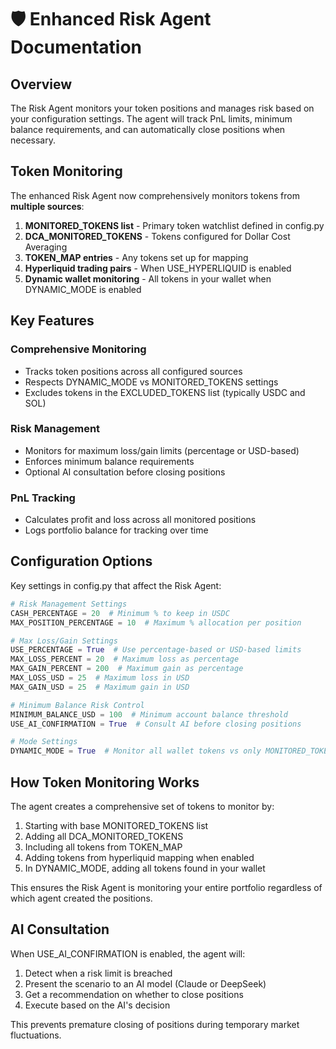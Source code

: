 # 🛡️ Enhanced Risk Agent Documentation

## Overview
The Risk Agent monitors your token positions and manages risk based on your configuration settings. The agent will track PnL limits, minimum balance requirements, and can automatically close positions when necessary.

## Token Monitoring
The enhanced Risk Agent now comprehensively monitors tokens from **multiple sources**:

1. **MONITORED_TOKENS list** - Primary token watchlist defined in config.py
2. **DCA_MONITORED_TOKENS** - Tokens configured for Dollar Cost Averaging
3. **TOKEN_MAP entries** - Any tokens set up for mapping
4. **Hyperliquid trading pairs** - When USE_HYPERLIQUID is enabled
5. **Dynamic wallet monitoring** - All tokens in your wallet when DYNAMIC_MODE is enabled

## Key Features

### Comprehensive Monitoring
- Tracks token positions across all configured sources
- Respects DYNAMIC_MODE vs MONITORED_TOKENS settings
- Excludes tokens in the EXCLUDED_TOKENS list (typically USDC and SOL)

### Risk Management
- Monitors for maximum loss/gain limits (percentage or USD-based)
- Enforces minimum balance requirements
- Optional AI consultation before closing positions

### PnL Tracking
- Calculates profit and loss across all monitored positions
- Logs portfolio balance for tracking over time

## Configuration Options
Key settings in config.py that affect the Risk Agent:

```python
# Risk Management Settings
CASH_PERCENTAGE = 20  # Minimum % to keep in USDC
MAX_POSITION_PERCENTAGE = 10  # Maximum % allocation per position

# Max Loss/Gain Settings
USE_PERCENTAGE = True  # Use percentage-based or USD-based limits
MAX_LOSS_PERCENT = 20  # Maximum loss as percentage
MAX_GAIN_PERCENT = 200  # Maximum gain as percentage
MAX_LOSS_USD = 25  # Maximum loss in USD
MAX_GAIN_USD = 25  # Maximum gain in USD

# Minimum Balance Risk Control
MINIMUM_BALANCE_USD = 100  # Minimum account balance threshold
USE_AI_CONFIRMATION = True  # Consult AI before closing positions

# Mode Settings
DYNAMIC_MODE = True  # Monitor all wallet tokens vs only MONITORED_TOKENS
```

## How Token Monitoring Works
The agent creates a comprehensive set of tokens to monitor by:

1. Starting with base MONITORED_TOKENS list
2. Adding all DCA_MONITORED_TOKENS
3. Including all tokens from TOKEN_MAP
4. Adding tokens from hyperliquid mapping when enabled
5. In DYNAMIC_MODE, adding all tokens found in your wallet

This ensures the Risk Agent is monitoring your entire portfolio regardless of which agent created the positions.

## AI Consultation
When USE_AI_CONFIRMATION is enabled, the agent will:

1. Detect when a risk limit is breached
2. Present the scenario to an AI model (Claude or DeepSeek)
3. Get a recommendation on whether to close positions
4. Execute based on the AI's decision

This prevents premature closing of positions during temporary market fluctuations. 